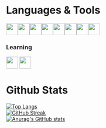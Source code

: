 # Languages & Tools

<p align="left"> 
<img src="https://cdn.jsdelivr.net/gh/devicons/devicon/icons/elixir/elixir-original.svg" height=32 width=32 /><img src="https://cdn.jsdelivr.net/gh/devicons/devicon/icons/phoenix/phoenix-original.svg" height=32 width=32/><img src="https://cdn.jsdelivr.net/gh/devicons/devicon/icons/go/go-original-wordmark.svg" height=32 width=32/><img src="https://cdn.jsdelivr.net/gh/devicons/devicon/icons/typescript/typescript-original.svg" height=32 width=32/><img src="https://cdn.jsdelivr.net/gh/devicons/devicon/icons/react/react-original.svg" height=32 width=32/><img src="https://cdn.jsdelivr.net/gh/devicons/devicon/icons/postgresql/postgresql-original.svg" height=32 width=32/><img src="https://cdn.jsdelivr.net/gh/devicons/devicon/icons/redis/redis-original.svg" height=32 width=32/><img src="https://cdn.jsdelivr.net/gh/devicons/devicon/icons/git/git-original.svg" height=32 width=32/>
</p>

### **Learning**

<img src="https://cdn.jsdelivr.net/gh/devicons/devicon/icons/rust/rust-plain.svg" height=32 width=32/>
 <img src="https://cdn.jsdelivr.net/gh/devicons/devicon/icons/embeddedc/embeddedc-original.svg" height=32 width=32/>

# Github Stats

[![Top Langs](https://github-readme-stats.vercel.app/api/top-langs/?username=baby&layout=compact)](https://github.com/anuraghazra/github-readme-stats)<br>
[![GitHub Streak](https://streak-stats.demolab.com/?user=baby)](https://git.io/streak-stats)<br>
[![Anurag's GitHub stats](https://github-readme-stats.vercel.app/api?username=baby&count_private=true&show_icons=true&theme=graywhite)](https://github.com/anuraghazra/github-readme-stats)
